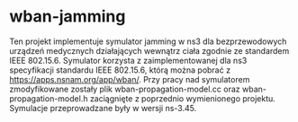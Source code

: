 # wban-jamming
Ten projekt implementuje symulator jamming w ns3 dla bezprzewodowych urządzeń medycznych działających wewnątrz ciała zgodnie ze standardem IEEE 802.15.6.
Symulator korzysta z zaimplementowanej dla ns3 specyfikacji standardu IEEE 802.15.6, którą można pobrać z https://apps.nsnam.org/app/wban/.
Przy pracy nad symulatorem zmodyfikowane zostały plik wban-propagation-model.cc oraz wban-propagation-model.h zaciągnięte z poprzednio wymienionego projektu.
Symulacje przeprowadzane były w wersji ns-3.45.
